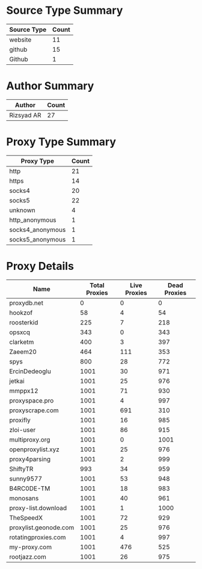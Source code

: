 # Source Type Summary

| Source Type | Count |
|-------------|-------|
| website | 11 |
| github | 15 |
| Github | 1 |


# Author Summary

| Author | Count |
|--------|-------|
| Rizsyad AR | 27 |


# Proxy Type Summary

| Proxy Type | Count |
|------------|-------|
| http | 21 |
| https | 14 |
| socks4 | 20 |
| socks5 | 22 |
| unknown | 4 |
| http_anonymous | 1 |
| socks4_anonymous | 1 |
| socks5_anonymous | 1 |


# Proxy Details

| Name | Total Proxies | Live Proxies | Dead Proxies |
|------|---------------|--------------|---------------|
| proxydb.net | 0 | 0 | 0 |
| hookzof | 58 | 4 | 54 |
| roosterkid | 225 | 7 | 218 |
| opsxcq | 343 | 0 | 343 |
| clarketm | 400 | 3 | 397 |
| Zaeem20 | 464 | 111 | 353 |
| spys | 800 | 28 | 772 |
| ErcinDedeoglu | 1001 | 30 | 971 |
| jetkai | 1001 | 25 | 976 |
| mmppx12 | 1001 | 71 | 930 |
| proxyspace.pro | 1001 | 4 | 997 |
| proxyscrape.com | 1001 | 691 | 310 |
| proxifly | 1001 | 16 | 985 |
| zloi-user | 1001 | 86 | 915 |
| multiproxy.org | 1001 | 0 | 1001 |
| openproxylist.xyz | 1001 | 25 | 976 |
| proxy4parsing | 1001 | 2 | 999 |
| ShiftyTR | 993 | 34 | 959 |
| sunny9577 | 1001 | 53 | 948 |
| B4RC0DE-TM | 1001 | 18 | 983 |
| monosans | 1001 | 40 | 961 |
| proxy-list.download | 1001 | 1 | 1000 |
| TheSpeedX | 1001 | 72 | 929 |
| proxylist.geonode.com | 1001 | 25 | 976 |
| rotatingproxies.com | 1001 | 4 | 997 |
| my-proxy.com | 1001 | 476 | 525 |
| rootjazz.com | 1001 | 26 | 975 |
